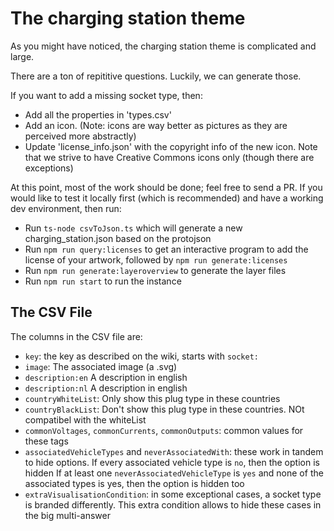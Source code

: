 The charging station theme
==========================

As you might have noticed, the charging station theme is complicated and large.

There are a ton of repititive questions. Luckily, we can generate those.

If you want to add a missing socket type, then:

- Add all the properties in 'types.csv'
- Add an icon. (Note: icons are way better as pictures as they are perceived more abstractly)
- Update 'license_info.json' with the copyright info of the new icon. Note that we strive to have Creative Commons icons
  only (though there are exceptions)

At this point, most of the work should be done; feel free to send a PR. If you would like to test it locally first 
(which is recommended) and have a working dev environment, then run:

- Run `ts-node csvToJson.ts` which will generate a new charging_station.json based on the protojson
- Run `npm run query:licenses` to get an interactive program to add the license of your artwork, followed
  by `npm run generate:licenses`
- Run `npm run generate:layeroverview` to generate the layer files
- Run `npm run start` to run the instance

The CSV File
------------

The columns in the CSV file are:

- `key`: the key as described on the wiki, starts with `socket:`
- `image`: The associated image (a .svg)
- `description:en` A description in english
- `description:nl` A description in english
- `countryWhiteList`: Only show this plug type in these countries
- `countryBlackList`: Don't show this plug type in these countries. NOt compatibel with the whiteList
- `commonVoltages`, `commonCurrents`, `commonOutputs`: common values for these tags
- `associatedVehicleTypes` and `neverAssociatedWith`: these work in tandem to hide options. If every associated vehicle type
  is `no`, then the option is hidden If at least one `neverAssociatedVehicleType` is `yes` and none of the associated
  types is yes, then the option is hidden too
- `extraVisualisationCondition`: in some exceptional cases, a socket type is branded differently. This extra condition allows to hide these cases in the big multi-answer
